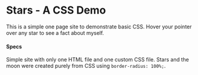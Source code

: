 # Stars - A CSS Demo

This is a simple one page site to demonstrate basic CSS. Hover your pointer over any star to see a fact about myself.

#### Specs

Simple site with only one HTML file and one custom CSS file.
Stars and the moon were created purely from CSS using `border-radius: 100%;`.

